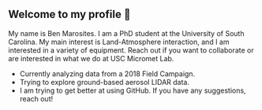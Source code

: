 ## Welcome to my profile 👋

My name is Ben Marosites. I am a PhD student at the University of South Carolina. My main interest is Land-Atmosphere interaction, and I am interested in a variety of equipment. Reach out if you want to collaborate or are interested in what we do at USC Micromet Lab.

- Currently analyzing data from a 2018 Field Campaign.
- Trying to explore ground-based aerosol LIDAR data.
- I am trying to get better at using GitHub. If you have any suggestions, reach out!

<!--
**marositesUSC/marositesUSC** is a ✨ _special_ ✨ repository because its `README.md` (this file) appears on your GitHub profile.

Here are some ideas to get you started:

- 🔭 I’m currently working on ...
- 🌱 I’m currently learning ...
- 👯 I’m looking to collaborate on ...
- 🤔 I’m looking for help with ...
- 💬 Ask me about ...
- 📫 How to reach me: ...
- 😄 Pronouns: ...
- ⚡ Fun fact: ...
-->
